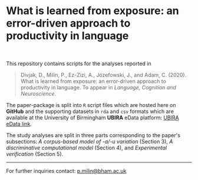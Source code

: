 # What is learned from exposure: an error-driven approach to productivity in language

<br>

This repository contains scripts for the analyses reported in

> Divjak, D., Milin, P., Ez-Zizi, A., Józefowski, J., and Adam, C. (2020). What is learned from exposure: an error-driven approach to productivity in language. To appear in *Language, Cognition and Neuroscience*.

The paper-package is split into `R` script files which are hosted here on **GitHub** and the supporting datasets in `rda` and `csv` formats which are available at the University of Birmingham **UBIRA** eData platform: [UBIRA eData link](https://doi.org/10.25500/.../).

The study analyses are split in three parts corresponding to the paper's subsections: *A corpus-based model of -a/-u variation* (Section 3), *A discriminative computational model* (Section 4), and *Experimental verification* (Section 5).

- - -

For further inquiries contact: p.milin@bham.ac.uk
